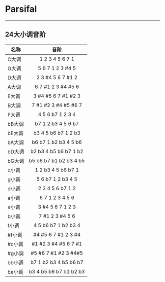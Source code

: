 # Parsifal #


----------

## 24大小调音阶 ##

| 名称  | 音阶 |
|-------|:---:|
| C大调  | 1 2 3 4 5 6 7 1 |
| G大调  | 5 6 7 1 2 3 #4 5 |
| D大调  | 2 3 #4 5 6 7 #1 2 |
| A大调  | 6 7 #1 2 3 #4 #5 6 |
| E大调  | 3 #4 #5 6 7 #1 #2 3 |
| B大调  | 7 #1 #2 3 #4 #5 #6 7 |
| F大调  | 4 5 6 b7 1 2 3 4 |
| bB大调  | b7 1 2 b3 4 5 6 b7 |
| bE大调  | b3 4 5 b6 b7 1 2 b3 |
| bA大调  | b6 b7 1 b2 b3 4 5 b6 |
| bD大调  | b2 b3 4 b5 b6 b7 1 b2 |
| bG大调  | b5 b6 b7 b1 b2 b3 4 b5 |
| c小调  | 1 2 b3 4 5 b6 b7 1 |
| g小调  | 5 6 b7 1 2 b3 4 5 |
| d小调  | 2 3 4 5 6 b7 1 2 |
| a小调  | 6 7 1 2 3 4 5 6 |
| e小调  | 3 #4 5 6 7 1 2 3 |
| b小调  | 7 #1 2 3 #4 5 6 |
| f小调  | 4 5 b6 b7 1 b2 b3 4 |
| #f小调  | #4 #5 6 7 #1 2 3 #4 |
| #c小调  | #1 #2 3 #4 #5 6 7 #1|
| #g小调  | #5 #6 7 #1 #2 3 #4#5 |
| bb小调  | b7 1 b2 b3 4 b5 b6 b7 |
| be小调  | b3 4 b5 b6 b7 b1 b2 b3 |
